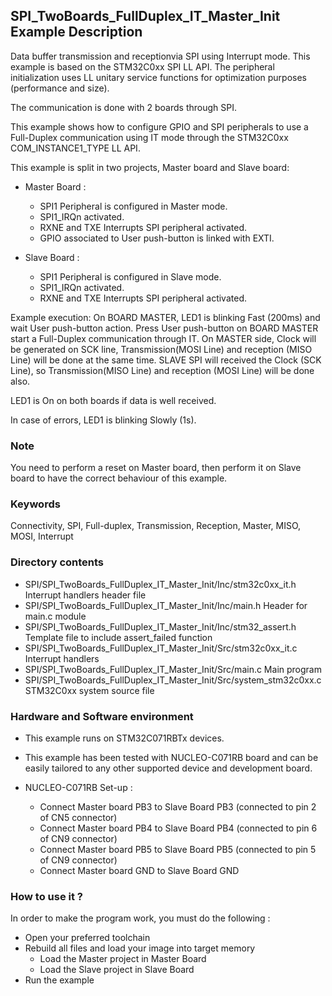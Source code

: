 ## <b>SPI_TwoBoards_FullDuplex_IT_Master_Init Example Description</b>

Data buffer transmission and receptionvia SPI using Interrupt mode. This
example is based on the STM32C0xx SPI LL API. The peripheral
initialization uses LL unitary service functions for optimization purposes (performance and size).

The communication is done with 2 boards through SPI.

This example shows how to configure GPIO and SPI peripherals
to use a Full-Duplex communication using IT mode through the STM32C0xx COM_INSTANCE1_TYPE LL API.

This example is split in two projects, Master board and Slave board:

- Master Board :
  - SPI1 Peripheral is configured in Master mode.
  - SPI1_IRQn activated.
  - RXNE and TXE Interrupts SPI peripheral activated.
  - GPIO associated to User push-button is linked with EXTI.

- Slave Board :
  - SPI1 Peripheral is configured in Slave mode.
  - SPI1_IRQn activated.
  - RXNE and TXE Interrupts SPI peripheral activated.


Example execution:
On BOARD MASTER, LED1 is blinking Fast (200ms) and wait User push-button action.
Press User push-button on BOARD MASTER start a Full-Duplex communication through IT.
On MASTER side, Clock will be generated on SCK line, Transmission(MOSI Line) and reception (MISO Line)
will be done at the same time.
SLAVE SPI will received  the Clock (SCK Line), so Transmission(MISO Line) and reception (MOSI Line) will be done also.

LED1 is On on both boards if data is well received.

In case of errors, LED1 is blinking Slowly (1s).

### <b>Note</b>

You need to perform a reset on Master board, then perform it on Slave board
to have the correct behaviour of this example.

### <b>Keywords</b>

Connectivity, SPI, Full-duplex, Transmission, Reception, Master, MISO, MOSI, Interrupt

### <b>Directory contents</b>

  - SPI/SPI_TwoBoards_FullDuplex_IT_Master_Init/Inc/stm32c0xx_it.h          Interrupt handlers header file
  - SPI/SPI_TwoBoards_FullDuplex_IT_Master_Init/Inc/main.h                  Header for main.c module
  - SPI/SPI_TwoBoards_FullDuplex_IT_Master_Init/Inc/stm32_assert.h          Template file to include assert_failed function
  - SPI/SPI_TwoBoards_FullDuplex_IT_Master_Init/Src/stm32c0xx_it.c          Interrupt handlers
  - SPI/SPI_TwoBoards_FullDuplex_IT_Master_Init/Src/main.c                  Main program
  - SPI/SPI_TwoBoards_FullDuplex_IT_Master_Init/Src/system_stm32c0xx.c      STM32C0xx system source file

### <b>Hardware and Software environment</b>

  - This example runs on STM32C071RBTx devices.

  - This example has been tested with NUCLEO-C071RB board and can be
    easily tailored to any other supported device and development board.

  - NUCLEO-C071RB Set-up :
    - Connect Master board PB3 to Slave Board PB3 (connected to pin 2 of CN5 connector)
    - Connect Master board PB4 to Slave Board PB4 (connected to pin 6 of CN9 connector)
    - Connect Master board PB5 to Slave Board PB5 (connected to pin 5 of CN9 connector)
    - Connect Master board GND to Slave Board GND

### <b>How to use it ?</b>

In order to make the program work, you must do the following :

 - Open your preferred toolchain
 - Rebuild all files and load your image into target memory
    - Load the Master project in Master Board
    - Load the Slave project in Slave Board
 - Run the example

